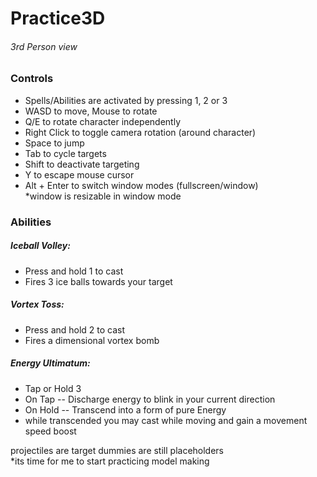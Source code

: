 # Practice3D <br />
###### 3rd Person view

### Controls <br />
* Spells/Abilities are activated by pressing 1, 2 or 3
* WASD to move, Mouse to rotate <br />
* Q/E to rotate character independently <br />
* Right Click to toggle camera rotation (around character) <br />
* Space to jump <br />
* Tab to cycle targets <br />
* Shift to deactivate targeting <br />
* Y to escape mouse cursor <br />
* Alt + Enter to switch window modes (fullscreen/window) <br />
  *window is resizable in window mode <br />
  
 ### Abilities <br />
 ##### Iceball Volley: <br />
 * Press and hold 1 to cast <br />
 * Fires 3 ice balls towards your target <br />
 ##### Vortex Toss: <br />
 * Press and hold 2 to cast <br />
 * Fires a dimensional vortex bomb <br />
 ##### Energy Ultimatum: <br />
 * Tap or Hold 3 <br />
 * On Tap -- Discharge energy to blink in your current direction <br />
 * On Hold -- Transcend into a form of pure Energy <br />
 * while transcended you may cast while moving and gain a movement speed boost <br />
  
  projectiles are target dummies are still placeholders <br />
  *its time for me to start practicing model making <br />
